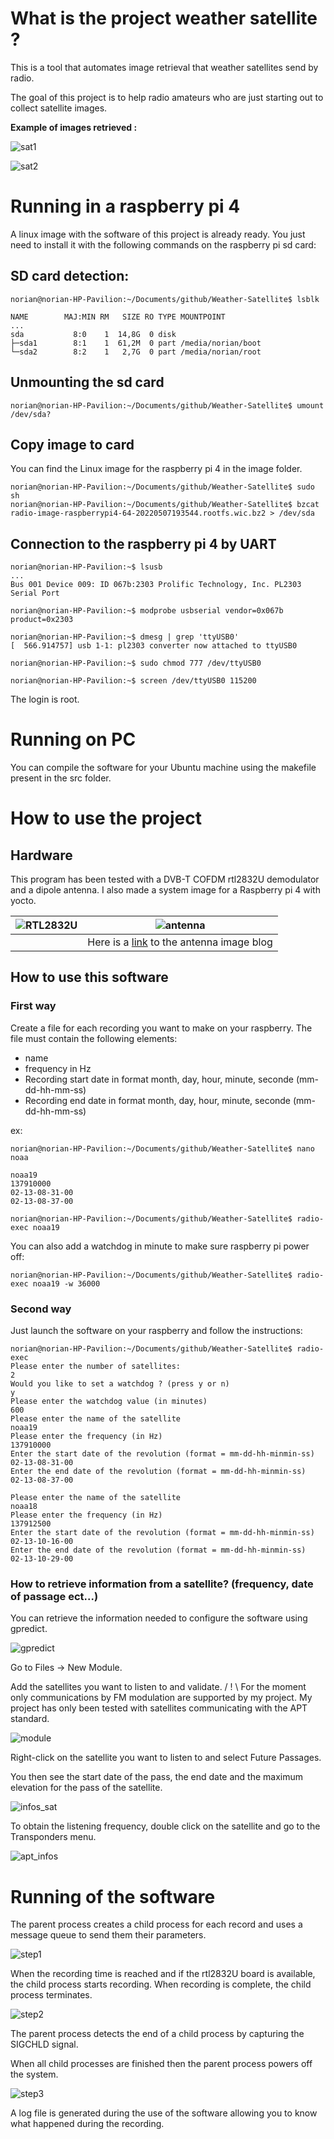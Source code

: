 # What is the project weather satellite ?

This is a tool that automates image retrieval that weather satellites send by radio.

The goal of this project is to help radio amateurs who are just starting out to collect satellite images.

**Example of images retrieved :**
 
![sat1](https://github.com/NorianGuernine/Weather-Satellite/blob/main/Pictures/imgsat.jpg)

![sat2](https://github.com/NorianGuernine/Weather-Satellite/blob/main/Pictures/imgsat2.jpg)

# Running in a raspberry pi 4 

A linux image with the software of this project is already ready.
You just need to install it with the following commands on the raspberry pi sd card:

## SD card detection:

```
norian@norian-HP-Pavilion:~/Documents/github/Weather-Satellite$ lsblk

NAME        MAJ:MIN RM   SIZE RO TYPE MOUNTPOINT
...
sda           8:0    1  14,8G  0 disk 
├─sda1        8:1    1  61,2M  0 part /media/norian/boot
└─sda2        8:2    1   2,7G  0 part /media/norian/root

```
## Unmounting the sd card

```
norian@norian-HP-Pavilion:~/Documents/github/Weather-Satellite$ umount /dev/sda?
```

## Copy image to card

You can find the Linux image for the raspberry pi 4 in the image folder.

```
norian@norian-HP-Pavilion:~/Documents/github/Weather-Satellite$ sudo sh
norian@norian-HP-Pavilion:~/Documents/github/Weather-Satellite$ bzcat radio-image-raspberrypi4-64-20220507193544.rootfs.wic.bz2 > /dev/sda
```
## Connection to the raspberry pi 4 by UART

```
norian@norian-HP-Pavilion:~$ lsusb
...
Bus 001 Device 009: ID 067b:2303 Prolific Technology, Inc. PL2303 Serial Port

norian@norian-HP-Pavilion:~$ modprobe usbserial vendor=0x067b product=0x2303

norian@norian-HP-Pavilion:~$ dmesg | grep 'ttyUSB0'
[  566.914757] usb 1-1: pl2303 converter now attached to ttyUSB0

norian@norian-HP-Pavilion:~$ sudo chmod 777 /dev/ttyUSB0

norian@norian-HP-Pavilion:~$ screen /dev/ttyUSB0 115200

```

The login is root.

# Running on PC

You can compile the software for your Ubuntu machine using the makefile present in the src folder.

# How to use the project

## Hardware

This program has been tested with a DVB-T COFDM rtl2832U demodulator and a dipole antenna.
I also made a system image for a Raspberry pi 4 with yocto.

| ![RTL2832U](https://github.com/NorianGuernine/Weather-Satellite/blob/main/Pictures/rtl2832U.jpg "RTL2832U") |  ![antenna](https://github.com/NorianGuernine/Weather-Satellite/blob/main/Pictures/V-dipole.png "antenna") |
| :-: | :-: |
|     | Here is a [link](https://lna4all.blogspot.com/2017/02/diy-137-mhz-wx-sat-v-dipole-antenna.html) to the antenna image blog |


## How to use this software

### First way

Create a file for each recording you want to make on your raspberry. The file must contain the following elements:
* name
* frequency in Hz
* Recording start date in format month, day, hour, minute, seconde (mm-dd-hh-mm-ss)
* Recording end date in format month, day, hour, minute, seconde (mm-dd-hh-mm-ss)

ex:

```
norian@norian-HP-Pavilion:~/Documents/github/Weather-Satellite$ nano noaa

noaa19
137910000
02-13-08-31-00
02-13-08-37-00

norian@norian-HP-Pavilion:~/Documents/github/Weather-Satellite$ radio-exec noaa19
```

You can also add a watchdog in minute to make sure raspberry pi power off:
```
norian@norian-HP-Pavilion:~/Documents/github/Weather-Satellite$ radio-exec noaa19 -w 36000
```
### Second way 

Just launch the software on your raspberry and follow the instructions:

```
norian@norian-HP-Pavilion:~/Documents/github/Weather-Satellite$ radio-exec
Please enter the number of satellites: 
2
Would you like to set a watchdog ? (press y or n) 
y
Please enter the watchdog value (in minutes)
600
Please enter the name of the satellite 
noaa19
Please enter the frequency (in Hz)
137910000
Enter the start date of the revolution (format = mm-dd-hh-minmin-ss) 
02-13-08-31-00
Enter the end date of the revolution (format = mm-dd-hh-minmin-ss) 
02-13-08-37-00

Please enter the name of the satellite 
noaa18
Please enter the frequency (in Hz)
137912500
Enter the start date of the revolution (format = mm-dd-hh-minmin-ss) 
02-13-10-16-00
Enter the end date of the revolution (format = mm-dd-hh-minmin-ss) 
02-13-10-29-00
```
### How to retrieve information from a satellite? (frequency, date of passage ect...)

You can retrieve the information needed to configure the software using gpredict.

![gpredict](https://github.com/NorianGuernine/Weather-Satellite/blob/main/Pictures/gpredict.png)

Go to Files -> New Module.

Add the satellites you want to listen to and validate. / ! \ For the moment only communications by FM modulation are supported by my project. My project has only been tested with satellites communicating with the APT standard.

![module](https://github.com/NorianGuernine/Weather-Satellite/blob/main/Pictures/module.png)

Right-click on the satellite you want to listen to and select Future Passages.

You then see the start date of the pass, the end date and the maximum elevation for the pass of the satellite.

![infos_sat](https://github.com/NorianGuernine/Weather-Satellite/blob/main/Pictures/infos_satellites.png)

To obtain the listening frequency, double click on the satellite and go to the Transponders menu.

![apt_infos](https://github.com/NorianGuernine/Weather-Satellite/blob/main/Pictures/apt_infos.png)
# Running of the software

The parent process creates a child process for each record and uses a message queue to send them their parameters.

![step1](https://github.com/NorianGuernine/Weather-Satellite/blob/main/Pictures/step1.png)

When the recording time is reached and if the rtl2832U board is available, the child process starts recording.
When recording is complete, the child process terminates.

![step2](https://github.com/NorianGuernine/Weather-Satellite/blob/main/Pictures/step2.png)

The parent process detects the end of a child process by capturing the SIGCHLD signal.

When all child processes are finished then the parent process powers off the system.

![step3](https://github.com/NorianGuernine/Weather-Satellite/blob/main/Pictures/step3.png)

A log file is generated during the use of the software allowing you to know what happened during the recording.

